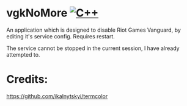 # vgkNoMore [![C++](https://img.shields.io/badge/language-C%2B%2B-%23f34b7d.svg)](https://en.wikipedia.org/wiki/C%2B%2B)
An application which is designed to disable Riot Games Vanguard, by editing it's service config.
Requires restart.

The service cannot be stopped in the current session, I have already attempted to.


# Credits:
https://github.com/ikalnytskyi/termcolor
